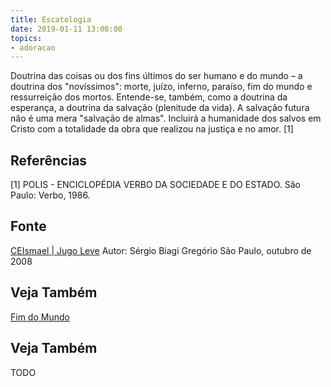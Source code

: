 ```yaml
---
title: Escatologia
date: 2019-01-11 13:00:00
topics: 
- adoracao
---
```


Doutrina das coisas ou dos fins últimos do ser humano e do mundo – a doutrina
dos "novíssimos": morte, juízo, inferno, paraíso, fim do mundo e ressurreição
dos mortos. Entende-se, também, como a doutrina da esperança, a doutrina da
salvação (plenitude da vida). A salvação futura não é uma mera "salvação de
almas". Incluirá a humanidade dos salvos em Cristo com a totalidade da obra que
realizou na justiça e no amor. [1]

## Referências
[1] POLIS - ENCICLOPÉDIA VERBO DA SOCIEDADE E DO ESTADO. São Paulo: Verbo, 1986.

## Fonte
[CEIsmael | Jugo Leve](https://www.ceismael.com.br/artigo/jugo-leve.htm)
Autor: Sérgio Biagi Gregório 
São Paulo, outubro de 2008

## Veja Também
[Fim do Mundo](../fim-do-mundo)

## Veja Também
TODO

